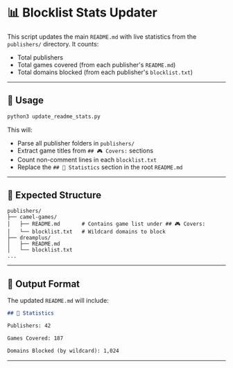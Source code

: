 # 📊 Blocklist Stats Updater

This script updates the main `README.md` with live statistics from the `publishers/` directory. It counts:

- Total publishers
- Total games covered (from each publisher's `README.md`)
- Total domains blocked (from each publisher's `blocklist.txt`)

---

## 🚀 Usage

```bash
python3 update_readme_stats.py
```

This will:

- Parse all publisher folders in `publishers/`
- Extract game titles from `## 🎮 Covers:` sections
- Count non-comment lines in each `blocklist.txt`
- Replace the `## 📝 Statistics` section in the root `README.md`

---

## 📁 Expected Structure

```
publishers/
├── camel-games/
│   ├── README.md       # Contains game list under ## 🎮 Covers:
│   └── blocklist.txt   # Wildcard domains to block
├── dreamplus/
│   ├── README.md
│   └── blocklist.txt
...
```

---

## 🧼 Output Format

The updated `README.md` will include:

```markdown
## 📝 Statistics

Publishers: 42

Games Covered: 187

Domains Blocked (by wildcard): 1,024
```

---